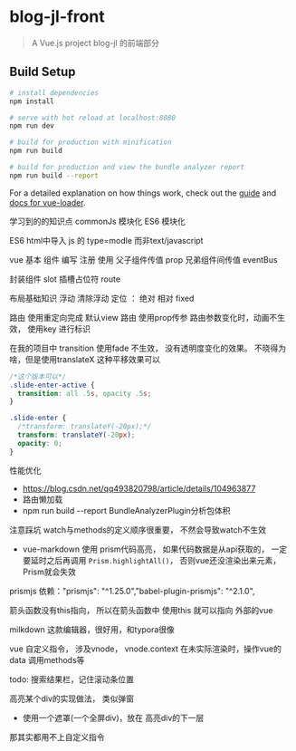 # blog-jl-front

> A Vue.js project
> blog-jl 的前端部分

## Build Setup

``` bash
# install dependencies
npm install

# serve with hot reload at localhost:8080
npm run dev

# build for production with minification
npm run build

# build for production and view the bundle analyzer report
npm run build --report
```

For a detailed explanation on how things work, check out the [guide](http://vuejs-templates.github.io/webpack/)
and [docs for vue-loader](http://vuejs.github.io/vue-loader).

学习到的的知识点 commonJs 模块化 ES6 模块化

ES6 html中导入 js 的 type=modle 而非text/javascript

vue 基本 组件 编写 注册 使用 父子组件传值 prop 兄弟组件间传值 eventBus

封装组件 slot 插槽占位符 route

布局基础知识 浮动 清除浮动 定位 ： 绝对 相对 fixed

路由 使用重定向完成 默认view
路由 使用prop传参
路由参数变化时，动画不生效， 使用key 进行标识


在我的项目中 transition 使用fade 不生效， 没有透明度变化的效果。 不晓得为啥，但是使用translateX 这种平移效果可以
```css
/*这个版本可以*/
.slide-enter-active {
  transition: all .5s, opacity .5s;
}

.slide-enter {
  /*transform: translateY(-20px);*/
  transform: translateY(-20px);
  opacity: 0;
}
```


性能优化
- https://blog.csdn.net/qq493820798/article/details/104963877
- 路由懒加载
- npm run build --report BundleAnalyzerPlugin分析包体积 


注意踩坑
watch与methods的定义顺序很重要， 不然会导致watch不生效
- vue-markdown 使用 prism代码高亮，
  如果代码数据是从api获取的， 一定要延时之后再调用 `Prism.highlightAll()`， 否则vue还没渲染出来元素，Prism就会失效
  
prismjs 依赖："prismjs": "^1.25.0","babel-plugin-prismjs": "^2.1.0",

箭头函数没有this指向， 所以在箭头函数中 使用this 就可以指向 外部的vue

milkdown 这款编辑器，很好用，和typora很像


vue 自定义指令， 涉及vnode， vnode.context 在未实际渲染时，操作vue的data 调用methods等

todo:
搜索结果栏，记住滚动条位置


高亮某个div的实现做法， 类似弹窗
- 使用一个遮罩(一个全屏div)，放在 高亮div的下一层

那其实都用不上自定义指令
